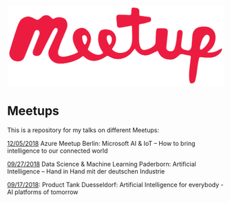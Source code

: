 ![alt text](https://github.com/marcelfranke/meetups/blob/master/meetup_logo.png)

# Meetups

This is a repository for my talks on different Meetups:

[12/05/2018](/2018/2018-12-05%20Azure%20Meetup%20Berlin) Azure Meetup Berlin: Microsoft AI & IoT – How to bring intelligence to our connected world

[09/27/2018](/2018/2018-09-27%20Data%20Science%20and%20Machine%20Learning%20Paderborn) Data Science & Machine Learning Paderborn: Artificial Intelligence – Hand in Hand mit der deutschen Industrie

[09/17/2018](/2018/2018-09-17%20Product%20Tank%20Duesseldorf): Product Tank Duesseldorf: Artificial Intelligence for everybody - AI platforms of tomorrow
